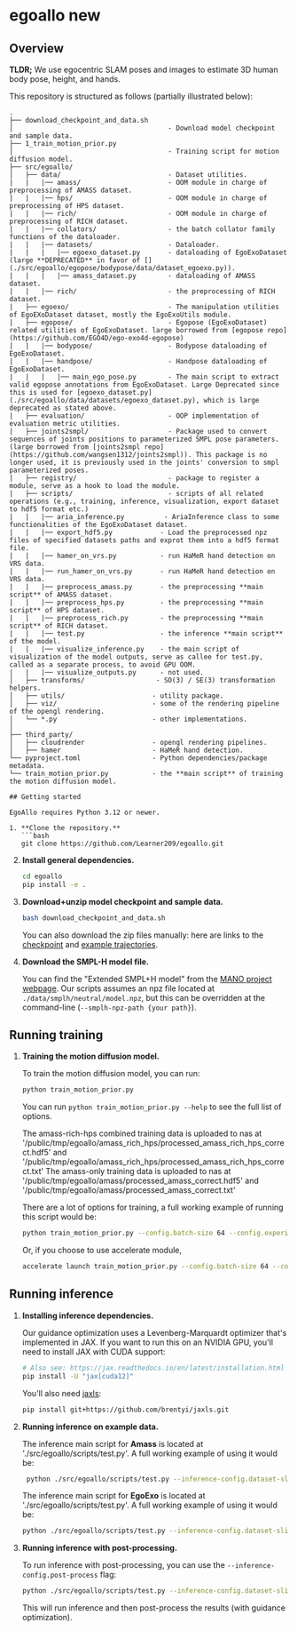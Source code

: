 # egoallo new

## Overview

**TLDR;** We use egocentric SLAM poses and images to estimate 3D human body pose, height, and hands.

This repository is structured as follows (partially illustrated below):

```
.
├── download_checkpoint_and_data.sh
│                            			- Download model checkpoint and sample data.
├── 1_train_motion_prior.py
│                            			- Training script for motion diffusion model.
├── src/egoallo/
│   ├── data/                			- Dataset utilities.
| 	|	|── amass/           			- OOM module in charge of preprocessing of AMASS dataset.
| 	|	|── hps/             			- OOM module in charge of preprocessing of HPS dataset.
| 	|	|── rich/            			- OOM module in charge of preprocessing of RICH dataset.
| 	|	|── collators/       			- the batch collator family functions of the dataloader.
| 	|	|── datasets/        			- Dataloader.
| 	| 	|	|── egoexo_dataset.py       - dataloading of EgoExoDataset (large **DEPRECATED** in favor of [](./src/egoallo/egopose/bodypose/data/dataset_egoexo.py)).
| 	| 	|	|── amass_dataset.py        - dataloading of AMASS dataset.
| 	|	|── rich/            			- the preprocessing of RICH dataset.
| 	├── egoexo/              			- The manipulation utilities of EgoEXoDataset dataset, mostly the EgoExoUtils module.
| 	├── egopose/             			- Egopose (EgoExoDataset) related utilities of EgoExoDataset. large borrowed from [egopose repo](https://github.com/EGO4D/ego-exo4d-egopose)
| 	|	|── bodypose/       			- Bodypose dataloading of EgoExoDataset.
| 	|	|── handpose/       			- Handpose dataloading of EgoExoDataset.
| 	| 	|	|── main_ego_pose.py        - The main script to extract valid egopose annotations from EgoExoDataset. Large Deprecated since this is used for [egoexo_dataset.py](./src/egoallo/data/datasets/egoexo_dataset.py), which is large deprecated as stated above.
| 	├── evaluation/          			- OOP implementation of evaluation metric utilities.
| 	├── joints2smpl/         			- Package used to convert sequences of joints positions to parameterized SMPL pose parameters. (large borrowed from [joints2smpl repo](https://github.com/wangsen1312/joints2smpl)). This package is no longer used, it is previously used in the joints' conversion to smpl parameterized poses.
| 	├── registry/            			- package to register a module, serve as a hook to load the module.
| 	├── scripts/             			- scripts of all related operations (e.g., training, inference, visualization, export dataset to hdf5 format etc.)
| 	|	|── aria_inference.py          - AriaInference class to some functionalities of the EgoExoDataset dataset.
| 	|	|── export_hdf5.py            - Load the preprocessed npz files of specified datasets paths and exprot them into a hdf5 format file.
| 	|	|── hamer_on_vrs.py           - run HaMeR hand detection on VRS data.
| 	|	|── run_hamer_on_vrs.py       - run HaMeR hand detection on VRS data.
| 	|	|── preprocess_amass.py       - the preprocessing **main script** of AMASS dataset.
| 	|	|── preprocess_hps.py         - the preprocessing **main script** of HPS dataset.
| 	|	|── preprocess_rich.py        - the preprocessing **main script** of RICH dataset.
| 	|	|── test.py                   - the inference **main script** of the model.
| 	|	|── visualize_inference.py    - the main script of visualization of the model outputs, serve as callee for test.py, called as a separate process, to avoid GPU OOM. 
| 	|	|── visualize_outputs.py      - not used.
│   ├── transforms/                  - SO(3) / SE(3) transformation helpers.
│   ├── utils/                      - utility package.
│   ├── viz/                        - some of the rendering pipeline of the opengl rendering.
│   └── *.py                        - other implementations.
│
├── third_party/
│   ├── cloudrender                 - opengl rendering pipelines.
│   ├── hamer                       - HaMeR hand detection.
└── pyproject.toml                  - Python dependencies/package metadata.
└── train_motion_prior.py           - the **main script** of training the motion diffusion model.

## Getting started

EgoAllo requires Python 3.12 or newer.

1. **Clone the repository.**
   ```bash
   git clone https://github.com/Learner209/egoallo.git
   ```
2. **Install general dependencies.**
   ```bash
   cd egoallo
   pip install -e .
   ```
3. **Download+unzip model checkpoint and sample data.**

   ```bash
   bash download_checkpoint_and_data.sh
   ```

   You can also download the zip files manually: here are links to the [checkpoint](https://drive.google.com/file/d/14bDkWixFgo3U6dgyrCRmLoXSsXkrDA2w/view?usp=drive_link) and [example trajectories](https://drive.google.com/file/d/14zQ95NYxL4XIT7KIlFgAYTPCRITWxQqu/view?usp=drive_link).

4. **Download the SMPL-H model file.**

   You can find the "Extended SMPL+H model" from the [MANO project webpage](https://mano.is.tue.mpg.de/).
   Our scripts assumes an npz file located at `./data/smplh/neutral/model.npz`, but this can be overridden at the command-line (`--smplh-npz-path {your path}`).


## Running training

1. **Training the motion diffusion model.**

   To train the motion diffusion model, you can run:

   ```bash
   python train_motion_prior.py
   ```

   You can run `python train_motion_prior.py --help` to see the full list of options.

   The amass-rich-hps combined training data is uploaded to nas at '/public/tmp/egoallo/amass_rich_hps/processed_amass_rich_hps_correct.hdf5' and '/public/tmp/egoallo/amass_rich_hps/processed_amass_rich_hps_correct.txt' 
   The amass-only training data is uploaded to nas at '/public/tmp/egoallo/amass/processed_amass_correct.hdf5' and '/public/tmp/egoallo/amass/processed_amass_correct.txt'

   There are a lot of options for training, a full working example of running this script would be:

   ```bash
   python train_motion_prior.py --config.batch-size 64 --config.experiment-name <your-experiment-name> --config.learning-rate 1e-4 --config.dataset-hdf5-path <your-hdf5-path> --config.dataset-files-path <your-txt-path> --config.mask_ratio 0.9 --config.splits train val --config.joint_cond_mode "absrel" --config.use_fourier_in_masked_joints --config.random_sample_mask_ratio --config.data_collate_fn "TensorOnlyDataclassBatchCollator" --config.subseq_len 128
   ```

   Or, if you choose to use accelerate module, 
   ```bash
   accelerate launch train_motion_prior.py --config.batch-size 64 --config.experiment-name <your-experiment-name> --config.learning-rate 1e-4 --config.dataset-hdf5-path <your-hdf5-path> --config.dataset-files-path <your-txt-path> --config.mask_ratio 0.9 --config.splits train val --config.joint_cond_mode "absrel" --config.use_fourier_in_masked_joints --config.random_sample_mask_ratio --config.data_collate_fn "TensorOnlyDataclassBatchCollator" --config.subseq_len 128
   ```


## Running inference

1. **Installing inference dependencies.**

   Our guidance optimization uses a Levenberg-Marquardt optimizer that's implemented in JAX. If you want to run this on an NVIDIA GPU, you'll need to install JAX with CUDA support:

   ```bash
   # Also see: https://jax.readthedocs.io/en/latest/installation.html
   pip install -U "jax[cuda12]"
   ```

   You'll also need [jaxls](https://github.com/brentyi/jaxls):

   ```bash
   pip install git+https://github.com/brentyi/jaxls.git
   ```

2. **Running inference on example data.**

	The inference main script for **Amass** is located at './src/egoallo/scripts/test.py'. A full working example of using it would be:
	```bash
	 python ./src/egoallo/scripts/test.py --inference-config.dataset-slice-strategy full_sequence --inference-config.splits test --inference-config.checkpoint-dir <your-ckpt-path> --inference-config.dataset-type AdaptiveAmassHdf5Dataset --inference-config.visualize-traj
	```

	The inference main script for **EgoExo** is located at './src/egoallo/scripts/test.py'. A full working example of using it would be:
	```bash
   python ./src/egoallo/scripts/test.py --inference-config.dataset-slice-strategy full_sequence --inference-config.splits test --inference-config.checkpoint-dir <your-ckpt-path> --inference-config.dataset-type AriaDataset --inference-config.visualize-traj --inference-config.output-dir ./exp/test-egoexo-train --inference-config.egoexo.split train --inference-config.guidance-mode no_hands
	```

3. **Running inference with post-processing.**

   To run inference with post-processing, you can use the `--inference-config.post-process` flag:

   ```bash
   python ./src/egoallo/scripts/test.py --inference-config.dataset-slice-strategy full_sequence --inference-config.splits test --inference-config.checkpoint-dir <your-ckpt-path> --inference-config.dataset-type AdaptiveAmassHdf5Dataset --inference-config.visualize-traj --inference-config.guidance-inner --inference-config.guidance-outer
   ```

   This will run inference and then post-process the results (with guidance optimization).

<!-- 3. **Running inference on your own data.**

   To run inference on your own data, you can copy the structure of the example trajectories. The key files are:

   - A VRS file from Project Aria, which contains calibrations and images.
   - SLAM outputs from Project Aria's MPS: `closed_loop_trajectory.csv` and `semidense_points.csv.gz`.
   - (optional) HaMeR outputs, which we save to a `hamer_outputs.pkl`.
   - (optional) Project Aria wrist and palm tracking outputs.

4. **Running HaMeR on your own data.**

   To generate the `hamer_outputs.pkl` file, you'll need to install [hamer_helper](https://github.com/brentyi/hamer_helper).

   Then, as an example for running on our coffeemachine sequence:

   ```bash
   python 2_run_hamer_on_vrs.py --traj-root ./egoallo_example_trajectories/coffeemachine
   ``` -->

<!-- ## Status -->
<!-- 
This repository currently contains:

- `egoallo` package, which contains reference training and sampling implementation details.
- Training script.
- Model checkpoints.
- Dataset preprocessing script.
- Inference script.
- Visualization script.
- Setup instructions.

While we've put effort into cleaning up our code for release, this is research
code and there's room for improvement. If you have questions or comments,
please reach out! -->